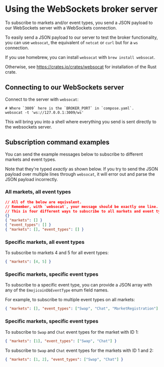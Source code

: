 
# Using the WebSockets broker server
To subscribe to markets and/or event types, you send a JSON payload to our WebSockets server with a WebSockets connection.

To easily send a JSON payload to our server to test the broker functionality, you can use `websocat`, the equivalent of `netcat` or `curl` but for a `ws` connection.

If you use homebrew, you can install `websocat` with `brew install websocat`.

Otherwise, see https://crates.io/crates/websocat for installation of the Rust
crate.

## Connecting to our WebSockets server

Connect to the server with `websocat`:

```shell
# Where `3009` here is the `BROKER_PORT` in `compose.yaml`.
websocat -t 'ws://127.0.0.1:3009/ws'
```

This will bring you into a shell where everything you send is sent directly
to the websockets server.

## Subscription command examples
You can send the example messages below to subscribe to different markets
and event types.

Note that they're typed *exactly* as shown below. If you try to send the JSON
payload over multiple lines through `websocat`, it will error out and parse
the JSON payload incorrectly.
### All markets, all event types

```json
// All of the below are equivalent.
// Remember, with `websocat`, your message should be exactly one line.
// This is four different ways to subscribe to all markets and event types.
{}
{ "markets": [] }
{ "event_types": [] }
{ "markets": [], "event_types": [] }
```

### Specific markets, all event types
To subscribe to markets 4 and 5 for all event types:

```json
{ "markets": [4, 5] }
```

### Specific markets, specific event types
To subscribe to a specific event type, you can provide a JSON array with any of
the `EmojicoinDbEventType` enum field names.

For example, to subscribe to multiple event types on all markets:
```json
{ "markets": [], "event_types": ["Swap", "Chat", "MarketRegistration"] }
```
### Specific markets, specific event types
To subscribe to `Swap` and `Chat` event types for the market with ID 1:
```json
{ "markets": [1], "event_types": ["Swap", "Chat"] }
```
To subscribe to `Swap` and `Chat` event types for the markets with ID 1 and 2:
```json
{ "markets": [1, 2], "event_types": ["Swap", "Chat"] }
```
